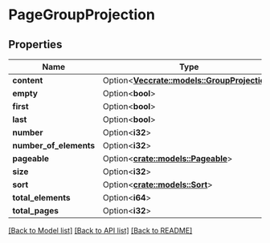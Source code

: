 # PageGroupProjection

## Properties

Name | Type | Description | Notes
------------ | ------------- | ------------- | -------------
**content** | Option<[**Vec<crate::models::GroupProjection>**](GroupProjection)> |  | [optional]
**empty** | Option<**bool**> |  | [optional]
**first** | Option<**bool**> |  | [optional]
**last** | Option<**bool**> |  | [optional]
**number** | Option<**i32**> |  | [optional]
**number_of_elements** | Option<**i32**> |  | [optional]
**pageable** | Option<[**crate::models::Pageable**](Pageable)> |  | [optional]
**size** | Option<**i32**> |  | [optional]
**sort** | Option<[**crate::models::Sort**](Sort)> |  | [optional]
**total_elements** | Option<**i64**> |  | [optional]
**total_pages** | Option<**i32**> |  | [optional]

[[Back to Model list]](../README#documentation-for-models) [[Back to API list]](../README#documentation-for-api-endpoints) [[Back to README]](../README)


